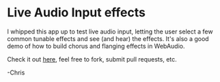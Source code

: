# Live Audio Input effects

I whipped this app up to test live audio input, letting the user select a few common tunable effects and see (and hear) the effects.  It's also a good demo of how to build chorus and flanging effects in WebAudio.

Check it out [here](https://aahedi.github.io/Audio-Input-Effects), feel free to fork, submit pull requests, etc.

-Chris
